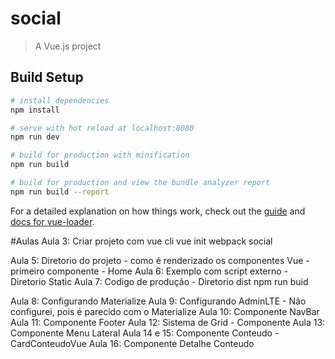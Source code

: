 # social

> A Vue.js project

## Build Setup

``` bash
# install dependencies
npm install

# serve with hot reload at localhost:8080
npm run dev

# build for production with minification
npm run build

# build for production and view the bundle analyzer report
npm run build --report
```

For a detailed explanation on how things work, check out the [guide](http://vuejs-templates.github.io/webpack/) and [docs for vue-loader](http://vuejs.github.io/vue-loader).

#Aulas
 Aula 3: Criar projeto com vue cli
 vue init webpack social

 Aula 5: Diretorio do projeto - como é renderizado os componentes Vue - primeiro componente - Home
 Aula 6: Exemplo com script externo - Diretorio Static
 Aula 7: Codigo de produção - Diretorio dist
 npm run buid

 Aula 8: Configurando Materialize
 Aula 9: Configurando AdminLTE - Não configurei, pois é parecido com o Materialize
 Aula 10: Componente NavBar
 Aula 11: Componente Footer
 Aula 12: Sistema de Grid - Componente
 Aula 13: Componente Menu Lateral
 Aula 14 e 15: Componente Conteudo - CardConteudoVue
 Aula 16: Componente Detalhe Conteudo

